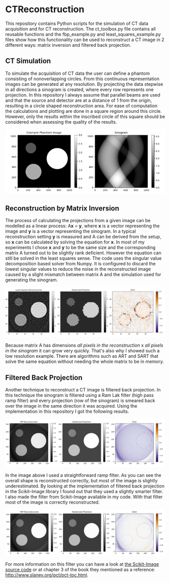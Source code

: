 # CTReconstruction

This repository contains Python scripts for the simulation of CT data acquisition and for CT reconstruction. The ct_toolbox.py file contains all reusable functions and the fbp_example.py and least_squares_example.py files show how this functionality can be used to reconstruct a CT image in 2 different ways: matrix inversion and filtered back projection.

## CT Simulation
To simulate the acquisition of CT data the user can define a phantom consisting of nonoverlapping circles. From this continuous representation images can be generated at any resolution. By projecting the data stepwise in all directions a sinogram is created, where every row represents one projection. In this repository I always assume that parallel beams are used and that the source and detector are at a distance of 1 from the origin, resulting in a circle shaped reconstruction area. For ease of computation the calculations and plotting are done in a square region around this circle. However, only the results within the inscribed circle of this square should be considered when assessing the quality of the results.

![Phantom and sinogram](https://raw.githubusercontent.com/D1rk123/CTReconstruction/master/GithubImages/PhantomAndSinogram.png)

## Reconstruction by Matrix Inversion
The process of calculating the projections from a given image can be modelled as a linear process: A**x** = **y**, where **x** is a vector representing the image and **y** is a vector representing the sinogram. In a typical reconstruction setting **y** is measured and A can be derived from the setup, so **x** can be calculated by solving the equation for **x**. In most of my experiments I chose **x** and **y** to be the same size and the corresponding matrix A turned out to be slightly rank deficient. However the equation can still be solved in the least squares sense. The code uses the singular value decomposition based solver from Numpy. It is configured to discard the lowest singular values to reduce the noise in the reconstructed image caused by a slight mismatch between matrix A and the simulation used for generating the sinogram.

![Matrix inversion reconstruction](https://raw.githubusercontent.com/D1rk123/CTReconstruction/master/GithubImages/LeastSquares.png)

Because matrix A has dimensions *all pixels in the reconstruction* x *all pixels in the sinogram* it can grow very quickly. That's also why I showed such a low resolution example. There are algorithms such as ART and SART that solve the same equation without needing the whole matrix to be in memory.

## Filtered Back Projection
Another technique to reconstruct a CT image is filtered back projection. In this technique the sinogram is filtered using a Ram Lak filter (high pass ramp filter) and every projection (row of the sinogram) is smeared back over the image in the same direction it was acquired. Using the implementation in this repository I got the following results.

![Filtered back projection reconstruction](https://raw.githubusercontent.com/D1rk123/CTReconstruction/master/GithubImages/FilteredBackProjection.png)

In the image above I used a straightforward ramp filter. As you can see the overall shape is reconstructed correctly, but most of the image is slightly underestimated. By looking at the implementation of filtered back projection in the Scikit-Image library I found out that they used a slightly smarter filter. I also made the filter from Scikit-Image available in my code. With that filter most of the image is correctly reconstructed.

![Filtered back projection reconstruction with smarter filter](https://raw.githubusercontent.com/D1rk123/CTReconstruction/master/GithubImages/FilteredBackProjectionSkimageFilter.png)

For more information on this filter you can have a look at [the Scikit-Image source code](https://github.com/scikit-image/scikit-image/blob/master/skimage/transform/radon_transform.py#L184-L305) or at chapter 3 of the book they mentioned as a reference: http://www.slaney.org/pct/pct-toc.html.
